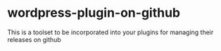 # wordpress-plugin-on-github
This is a toolset to be incorporated into your plugins for managing their releases on github
